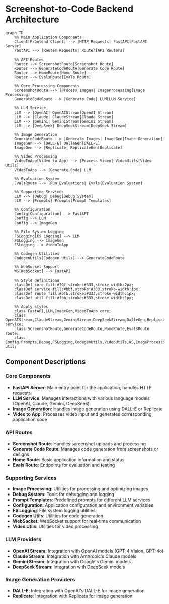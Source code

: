 # Screenshot-to-Code Backend Architecture

```mermaid
graph TD
    %% Main Application Components
    Client[Frontend Client] --> |HTTP Requests| FastAPI[FastAPI Server]
    FastAPI --> |Routes Requests| Router[API Routers]
    
    %% API Routes
    Router --> ScreenshotRoute[Screenshot Route]
    Router --> GenerateCodeRoute[Generate Code Route]
    Router --> HomeRoute[Home Route]
    Router --> EvalsRoute[Evals Route]
    
    %% Core Processing Components
    ScreenshotRoute --> |Process Images| ImageProcessing[Image Processing]
    GenerateCodeRoute --> |Generate Code| LLM[LLM Service]
    
    %% LLM Service
    LLM --> |OpenAI| OpenAIStream[OpenAI Stream]
    LLM --> |Claude| ClaudeStream[Claude Stream]
    LLM --> |Gemini| GeminiStream[Gemini Stream]
    LLM --> |DeepSeek| DeepSeekStream[DeepSeek Stream]
    
    %% Image Generation
    GenerateCodeRoute --> |Generate Images| ImageGen[Image Generation]
    ImageGen --> |DALL-E| DalleGen[DALL-E]
    ImageGen --> |Replicate| ReplicateGen[Replicate]
    
    %% Video Processing
    VideoToApp[Video to App] --> |Process Video| VideoUtils[Video Utils]
    VideoToApp --> |Generate Code| LLM
    
    %% Evaluation System
    EvalsRoute --> |Run Evaluations| Evals[Evaluation System]
    
    %% Supporting Services
    LLM --> |Debug| Debug[Debug System]
    LLM --> |Prompts| Prompts[Prompt Templates]
    
    %% Configuration
    Config[Configuration] --> FastAPI
    Config --> LLM
    Config --> ImageGen
    
    %% File System Logging
    FSLogging[FS Logging] --> LLM
    FSLogging --> ImageGen
    FSLogging --> VideoToApp
    
    %% Codegen Utilities
    CodegenUtils[Codegen Utils] --> GenerateCodeRoute
    
    %% WebSocket Support
    WS[WebSocket] --> FastAPI
    
    %% Style definitions
    classDef core fill:#f9f,stroke:#333,stroke-width:2px;
    classDef service fill:#bbf,stroke:#333,stroke-width:1px;
    classDef route fill:#bfb,stroke:#333,stroke-width:1px;
    classDef util fill:#fbb,stroke:#333,stroke-width:1px;
    
    %% Apply styles
    class FastAPI,LLM,ImageGen,VideoToApp core;
    class OpenAIStream,ClaudeStream,GeminiStream,DeepSeekStream,DalleGen,ReplicateGen service;
    class ScreenshotRoute,GenerateCodeRoute,HomeRoute,EvalsRoute route;
    class Config,Prompts,Debug,FSLogging,CodegenUtils,VideoUtils,WS,ImageProcessing util;
```

## Component Descriptions

### Core Components
- **FastAPI Server**: Main entry point for the application, handles HTTP requests
- **LLM Service**: Manages interactions with various language models (OpenAI, Claude, Gemini, DeepSeek)
- **Image Generation**: Handles image generation using DALL-E or Replicate
- **Video to App**: Processes video input and generates corresponding application code

### API Routes
- **Screenshot Route**: Handles screenshot uploads and processing
- **Generate Code Route**: Manages code generation from screenshots or designs
- **Home Route**: Basic application information and status
- **Evals Route**: Endpoints for evaluation and testing

### Supporting Services
- **Image Processing**: Utilities for processing and optimizing images
- **Debug System**: Tools for debugging and logging
- **Prompt Templates**: Predefined prompts for different LLM services
- **Configuration**: Application configuration and environment variables
- **FS Logging**: File system logging utilities
- **Codegen Utils**: Utilities for code generation
- **WebSocket**: WebSocket support for real-time communication
- **Video Utils**: Utilities for video processing

### LLM Providers
- **OpenAI Stream**: Integration with OpenAI models (GPT-4 Vision, GPT-4o)
- **Claude Stream**: Integration with Anthropic's Claude models
- **Gemini Stream**: Integration with Google's Gemini models
- **DeepSeek Stream**: Integration with DeepSeek models

### Image Generation Providers
- **DALL-E**: Integration with OpenAI's DALL-E for image generation
- **Replicate**: Integration with Replicate for image generation
```